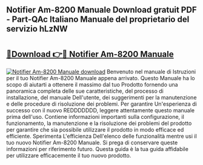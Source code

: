 ## Notifier Am-8200 Manuale Download gratuit PDF - Part-QAc Italiano Manuale del proprietario del servizio hLzNW

# <h2><a href="http://dfgqh9.blite.top/?on=Notifier+Am-8200+Manuale">🔗Download 👉🔴 Notifier Am-8200 Manuale</a></h2>

[![Notifier Am-8200 Manuale download](https://i.imgur.com/lujVjoI.png)](http://dfgqh9.blite.top/?on=Notifier+Am-8200+Manuale)
Benvenuto nel manuale di Istruzioni per il tuo Notifier Am-8200 Manuale appena arrivato. Questo Manuale ha lo scopo di aiutarti a ottenere il massimo dal tuo Prodotto fornendo una panoramica completa delle sue caratteristiche, del processo di installazione, del manuale Dell'utente, dei suggerimenti per la manutenzione e delle procedure di risoluzione dei problemi. Per garantire Un'esperienza di successo con il nuovo REDDDDDDD, leggere attentamente questo manuale prima dell'uso. Contiene informazioni importanti sulla configurazione, il funzionamento, la manutenzione e la risoluzione dei problemi del prodotto per garantire che sia possibile utilizzare il prodotto in modo efficace ed efficiente. Sperimenta L'efficienza Dell'elenco delle funzionalità mentre usi il tuo nuovo Notifier Am-8200 Manuale. Si prega di conservare queste informazioni per riferimento futuro. Questa guida è la tua guida affidabile per utilizzare efficacemente il tuo nuovo prodotto.

